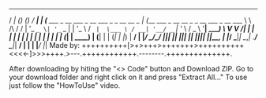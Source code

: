    _____         _                     _                _____
  / ____|       (_)                   (_)              / ____|
 | (_____      ___ _ __ ___  _ __ ___  _ _ __   __ _  | (___   ___ _ __ __ _ _ __   ___ _ __
  \___ \ \ /\ / / | '_ ` _ \| '_ ` _ \| | '_ \ / _` |  \___ \ / __| '__/ _` | '_ \ / _ \ '__|
  ____) \ V  V /| | | | | | | | | | | | | | | | (_| |  ____) | (__| | | (_| | |_) |  __/ |
 |_____/ \_/\_/ |_|_| |_| |_|_| |_| |_|_|_| |_|\__, | |_____/ \___|_|  \__,_| .__/ \___|_|
                                                __/ |                       | |
                                               |___/                        |_|
Made by: ++++++++++[>+>+++>+++++++>++++++++++<<<<-]>>>++++.>---.++++++++++++.--------.++++++++++++++.

After downloading by hiting the "<> Code" button and Download ZIP. Go to your download
folder and right click on it and press "Extract All..." To use just follow the "HowToUse" video.
